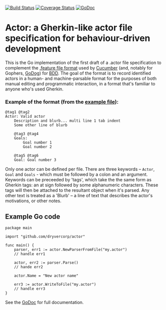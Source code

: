 [![Build Status](https://travis-ci.org/dryvercorp/actor.svg?branch=master)](https://travis-ci.org/dryvercorp/actor) [![Coverage Status](https://coveralls.io/repos/dryvercorp/actor/badge.svg?branch=master&service=github&cachebreak)](https://coveralls.io/github/dryvercorp/actor?branch=master) [![GoDoc](https://godoc.org/github.com/dryvercorp/actor?status.svg)](https://godoc.org/github.com/dryvercorp/actor) 

# Actor: a Gherkin-like actor file specification for behaviour-driven development

This is the Go implementation of the first draft of a .actor file specification to complement the [.feature file format](https://github.com/cucumber/gherkin3) used by [Cucumber](https://cucumber.io/) (and, notably for Gophers, [GoDog](http://data-dog.github.io/godog/)) for [BDD](http://inviqa.com/insights/bdd-guide).  The goal of the format is to record identified actors in a human- and machine-parsable format for the purposes of both manual editing and programmatic interaction, in a format that's familiar to anyone who's used Gherkin.

### Example of the format (from the [example file](https://github.com/dryvercorp/actor/blob/master/examples/valid.actor)):

```
@tag1 @tag2
Actor: Valid actor
    Description and blurb... multi line 1 tab indent
    Some other line of blurb

    @tag3 @tag4
    Goals:
        Goal number 1
        Goal number 2
    
    @tag5 @tag6
    Goal: Goal number 3
```
Only one actor can be defined per file. There are three keywords – `Actor`, `Goal` and `Goals` - which must be followed by a colon and an argument. Keywords can be preceeded by 'tags', which take the the same form as Gherkin tags: an at sign followed by some alphanumeric characters. These tags will then be attached to the resultant object when it's parsed. Any other text is treated as a 'Blurb' – a line of text that describes the actor's motivations, or other notes.

## Example Go code

```
package main

import "github.com/dryvercorp/actor"

func main() {
    parser, err1 := actor.NewParserFromFile("my.actor")
    // handle err1
    
    actor, err2 := parser.Parse()
    // hande err2
    
    actor.Name = "New actor name"
    
    err3 := actor.WriteToFile("my.actor")
    // handle err3
}
```
See the [GoDoc](https://godoc.org/github.com/dryvercorp/actor) for full documentation.


